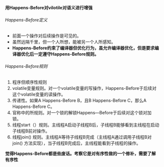 **用Happens-Before对vilotile对语义进行增强**

###### Happens-Before定义
- 前面一个操作对后续操作是可见的。
- 虽然远隔千里，但一个人所想，能被另一个人所感知。
- **Happens-Before约束了编译器但优化行为，虽允许编译器优化，但是要求编译器优化后一定遵守Happens-Before规则。**

###### Happens-Before规则
1. 程序但顺序性规则
1. volatile变量规则。对一个volatile变量的写操作，Happens-Before于后续对这个volatile变量的读操作。
1. 传递性。如果A Happens-Before B，且B Happens-Before C，那么A Happens-Before C。
1. 官称中的所规则。对一个锁的解锁Happens—Before于后续对这个锁对加锁。
1. 线程start（）规则。主线程A启动子线程B后，子线程B能够看到主线程在启动子线程B前对操作。
1. 线程join() 规则。主线程A等待子线程B完成（主线程A通过调用子线程B对join() 方法实现），当子线程B完成后，主线程能看到子线程的操作。

**觉得Happens-Before都是些废话。考察它是对有序性做的一个修补，需要了解有序性**
